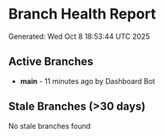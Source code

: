 # Branch Health Report
Generated: Wed Oct  8 18:53:44 UTC 2025

## Active Branches
- **main** - 11 minutes ago by Dashboard Bot

## Stale Branches (>30 days)
No stale branches found

